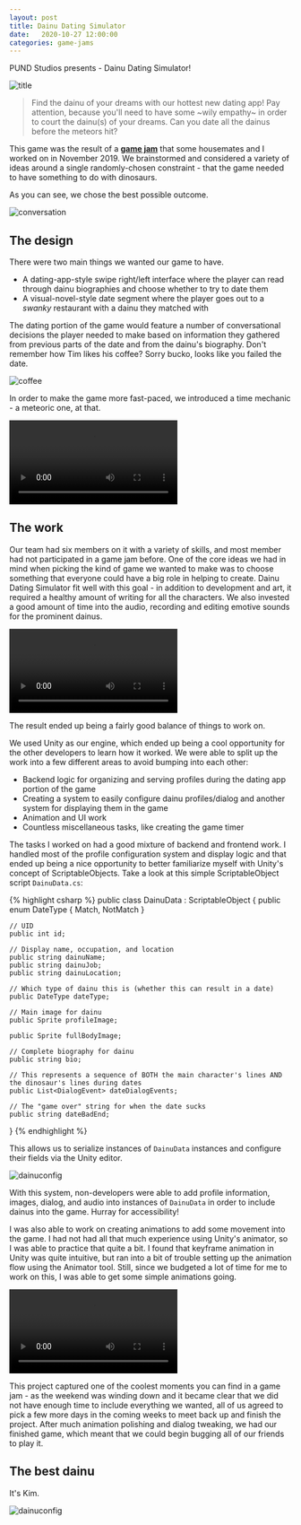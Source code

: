 ```yaml
---
layout: post
title: Dainu Dating Simulator
date:   2020-10-27 12:00:00
categories: game-jams
---
```


PUND Studios presents - Dainu Dating Simulator!

![title](/static/img/DainuDatingSim/title.png)

<blockquote>
Find the dainu of your dreams with our hottest new dating app! Pay attention, because you'll need to have some ~wily empathy~ in order to court the dainu(s) of your dreams. Can you date all the dainus before the meteors hit?
</blockquote>

This game was the result of a [**game jam**](https://en.wikipedia.org/wiki/Game_jam) that some housemates and I worked on in November 2019. We brainstormed and considered a variety of ideas around a single randomly-chosen constraint - that the game needed to have something to do with dinosaurs. 

As you can see, we chose the best possible outcome. 

![conversation](/static/img/DainuDatingSim/tracyConversation.png)

## The design

There were two main things we wanted our game to have. 
<ul>
<li>A dating-app-style swipe right/left interface where the player can read through dainu biographies and choose whether to try to date them</li>
<li>A visual-novel-style date segment where the player goes out to a <em>swanky</em> restaurant with a dainu they matched with</li>
</ul>

The dating portion of the game would feature a number of conversational decisions the player needed to make based on information they gathered from previous parts of the date and from the dainu's biography. Don't remember how Tim likes his coffee? Sorry bucko, looks like you failed the date. 

![coffee](/static/img/DainuDatingSim/theodoreCoffee.png)

In order to make the game more fast-paced, we introduced a time mechanic - a meteoric one, at that. 

<video controls="controls">
  <source src="/static/img/DainuDatingSim/timer.mp4" type="video/mp4">
</video>

## The work

Our team had six members on it with a variety of skills, and most member had not participated in a game jam before. One of the core ideas we had in mind when picking the kind of game we wanted to make was to choose something that everyone could have a big role in helping to create. Dainu Dating Simulator fit well with this goal - in addition to development and art, it required a healthy amount of writing for all the characters. We also invested a good amount of time into the audio, recording and editing emotive sounds for the prominent dainus.  

<video controls="controls">
  <source src="/static/img/DainuDatingSim/reaction.mp4" type="video/mp4">
</video>

The result ended up being a fairly good balance of things to work on. 

We used Unity as our engine, which ended up being a cool opportunity for the other developers to learn how it worked. We were able to split up the work into a few different areas to avoid bumping into each other:
<ul>
<li>Backend logic for organizing and serving profiles during the dating app portion of the game</li>
<li>Creating a system to easily configure dainu profiles/dialog and another system for displaying them in the game</li>
<li>Animation and UI work</li>
<li>Countless miscellaneous tasks, like creating the game timer</li>
</ul>

The tasks I worked on had a good mixture of backend and frontend work. I handled most of the profile configuration system and display logic and that ended up being a nice opportunity to better familiarize myself with Unity's concept of ScriptableObjects. Take a look at this simple ScriptableObject script `DainuData.cs`: 

{% highlight csharp %}
public class DainuData : ScriptableObject {
    public enum DateType {
        Match, 
        NotMatch
    }

    // UID
    public int id;

    // Display name, occupation, and location
    public string dainuName;
    public string dainuJob;
    public string dainuLocation;

    // Which type of dainu this is (whether this can result in a date)
    public DateType dateType;

    // Main image for dainu
    public Sprite profileImage;

    public Sprite fullBodyImage;

    // Complete biography for dainu
    public string bio;

    // This represents a sequence of BOTH the main character's lines AND the dinosaur's lines during dates
    public List<DialogEvent> dateDialogEvents;

    // The "game over" string for when the date sucks
    public string dateBadEnd;
}
{% endhighlight %}

This allows us to serialize instances of `DainuData` instances and configure their fields via the Unity editor. 

![dainuconfig](/static/img/DainuDatingSim/dainuConfig.png)

With this system, non-developers were able to add profile information, images, dialog, and audio into instances of `DainuData` in order to include dainus into the game. Hurray for accessibility! 

I was also able to work on creating animations to add some movement into the game. I had not had all that much experience using Unity's animator, so I was able to practice that quite a bit. I found that keyframe animation in Unity was quite intuitive, but ran into a bit of trouble setting up the animation flow using the Animator tool. Still, since we budgeted a lot of time for me to work on this, I was able to get some simple animations going. 

<video controls="controls">
  <source src="/static/img/DainuDatingSim/animations.mp4" type="video/mp4">
</video>


This project captured one of the coolest moments you can find in a game jam - as the weekend was winding down and it became clear that we did not have enough time to include everything we wanted, all of us agreed to pick a few more days in the coming weeks to meet back up and finish the project. After much animation polishing and dialog tweaking, we had our finished game, which meant that we could begin bugging all of our friends to play it. 

## The best dainu

It's Kim.

![dainuconfig](/static/img/DainuDatingSim/kimConversation.png)